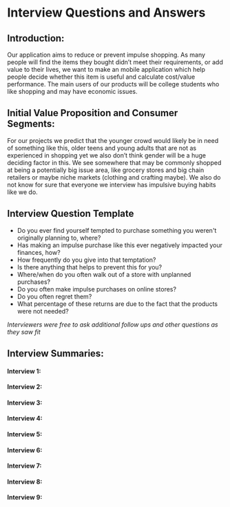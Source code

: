 # Interview Questions and Answers

## Introduction:
Our application aims to reduce or prevent impulse shopping. As many people will find the items they bought didn’t meet their requirements, or add value to their lives, we want to make an mobile application which 
help people decide whether this item is useful and calculate cost/value performance.  The main users of our products will be college students who like shopping and may have economic issues.

## Initial Value Proposition and Consumer Segments:
For our projects we predict that the younger crowd would likely be in need of something like this, older teens and young adults that are not as experienced in shopping yet we also don’t think gender will be a huge deciding factor in this. We see somewhere that may be commonly shopped at being a potentially big issue area, like  grocery stores and big chain retailers or maybe niche markets (clothing and crafting maybe). We also do not know for sure that everyone we interview has impulsive buying habits like we do.

## Interview Question Template
* Do you ever find yourself tempted to purchase something you weren't originally planning to, where? 
* Has making an impulse purchase like this ever negatively impacted your finances, how?
* How frequently do you give into that temptation?  
* Is there anything that helps to prevent this for you?  
* Where/when do you often walk out of a store with unplanned purchases?  
* Do you often make impulse purchases on online stores?  
* Do you often regret them?  
* What percentage of these returns are due to the fact that the products were not needed?  

_Interviewers were free to ask additional follow ups and other questions as they saw fit_

## Interview Summaries:
#### Interview 1:

#### Interview 2:

#### Interview 3:

#### Interview 4:

#### Interview 5:

#### Interview 6:

#### Interview 7:

#### Interview 8:

#### Interview 9: